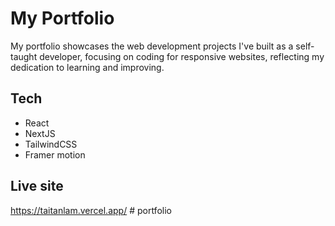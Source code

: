 # My Portfolio

My portfolio showcases the web development projects I've built as a self-taught developer, focusing on coding for responsive websites, reflecting my dedication to learning and improving.

## Tech

- React
- NextJS
- TailwindCSS
- Framer motion

## Live site

https://taitanlam.vercel.app/
#   p o r t f o l i o  
 